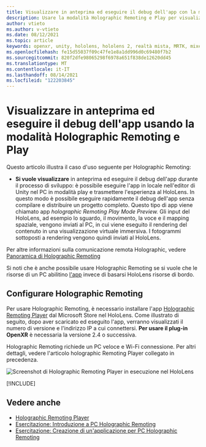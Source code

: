 ```yaml
---
title: Visualizzare in anteprima ed eseguire il debug dell'app con la modalità Holographic Remoting e Play
description: Usare la modalità Holographic Remoting e Play per visualizzare in anteprima ed eseguire il debug dell'app
author: vtieto
ms.author: v-vtieto
ms.date: 08/12/2021
ms.topic: article
keywords: openxr, unity, hololens, hololens 2, realtà mista, MRTK, mixed reality Toolkit, realtà aumentata, realtà virtuale, visori di realtà mista, apprendimento, esercitazione, introduzione, comunicazione remota olografica, desktop, anteprima, debug
ms.openlocfilehash: fe15d55037f09c47fe1e8a1dd996d0c69480f7b2
ms.sourcegitcommit: 820f2dfe98065298f6978a651f838de12620dd45
ms.translationtype: MT
ms.contentlocale: it-IT
ms.lasthandoff: 08/14/2021
ms.locfileid: "122203845"
---
```

# <a name="preview-and-debug-your-app-using-holographic-remoting-and-play-mode"></a>Visualizzare in anteprima ed eseguire il debug dell'app usando la modalità Holographic Remoting e Play

Questo articolo illustra il caso d'uso seguente per Holographic Remoting: 

- **Si vuole visualizzare** in anteprima ed eseguire il debug dell'app durante il processo di sviluppo: è possibile eseguire l'app in locale nell'editor di Unity nel PC in modalità play e trasmettere l'esperienza al HoloLens. In questo modo è possibile eseguire rapidamente il debug dell'app senza compilare e distribuire un progetto completo. Questo tipo di app viene chiamato app _holographic Remoting Play Mode Preview._ Gli input del HoloLens, ad esempio lo sguardo, il movimento, la voce e il mapping spaziale, vengono inviati al PC, in cui viene eseguito il rendering del contenuto in una visualizzazione virtuale immersiva. I fotogrammi sottoposti a rendering vengono quindi inviati al HoloLens. 

Per altre informazioni sulla comunicazione remota Holographic, vedere [Panoramica di Holographic Remoting](../platform-capabilities-and-apis/holographic-remoting-overview.md)

Si noti che è anche possibile usare Holographic Remoting se si vuole che le risorse di un PC abilitino [l'app](use-pc-resources.md) invece di basarsi HoloLens risorse di bordo.

## <a name="set-up-holographic-remoting"></a>Configurare Holographic Remoting

Per usare Holographic Remoting, è necessario installare l'app [Holographic Remoting Player](../platform-capabilities-and-apis/holographic-remoting-player.md) dal Microsoft Store nel HoloLens. Come illustrato di seguito, dopo aver scaricato ed eseguito l'app, verranno visualizzati il numero di versione e l'indirizzo IP a cui connettersi. **Per usare il plug-in OpenXR** è necessaria la versione 2.4 o successiva.

Holographic Remoting richiede un PC veloce e Wi-Fi connessione. Per altri dettagli, vedere l'articolo holographic Remoting Player collegato in precedenza.

![Screenshot di Holographic Remoting Player in esecuzione nel HoloLens](images/openxr-features-img-01.png)

[!INCLUDE[](includes/unity-play-mode.md)]

## <a name="see-also"></a>Vedere anche
* [Holographic Remoting Player](../platform-capabilities-and-apis/holographic-remoting-player.md)
* [Esercitazione: Introduzione a PC Holographic Remoting](tutorials/mr-learning-pc-holographic-remoting-01.md)
* [Esercitazione: Creazione di un'applicazione per PC Holographic Remoting](tutorials/mr-learning-pc-holographic-remoting-02.md)
